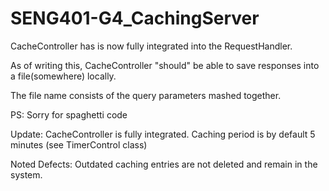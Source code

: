 # SENG401-G4_CachingServer

CacheController has is now fully integrated into the RequestHandler.

As of writing this, CacheController "should" be able to save responses into a file(somewhere) locally.

The file name consists of the query parameters mashed together.

PS: Sorry for spaghetti code

Update:
CacheController is fully integrated.
Caching period is by default 5 minutes (see TimerControl class)

Noted Defects:
Outdated caching entries are not deleted and remain in the system.
